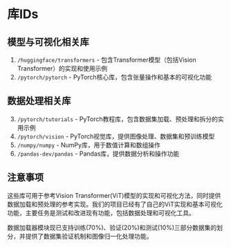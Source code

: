 # 库IDs

## 模型与可视化相关库

1. `/huggingface/transformers` - 包含Transformer模型（包括Vision Transformer）的实现和使用示例
2. `/pytorch/pytorch` - PyTorch核心库，包含张量操作和基本的可视化功能

## 数据处理相关库

3. `/pytorch/tutorials` - PyTorch教程库，包含数据集加载、预处理和拆分的实用示例
4. `/pytorch/vision` - PyTorch视觉库，提供图像处理、数据集和预训练模型
5. `/numpy/numpy` - NumPy库，用于数值计算和数组操作
6. `/pandas-dev/pandas` - Pandas库，提供数据分析和操作功能

## 注意事项

这些库可用于参考Vision Transformer(ViT)模型的实现和可视化方法，同时提供数据加载和预处理的参考实现。我们的项目已经有了自己的ViT实现和基本可视化功能，主要任务是测试和改进现有功能，包括数据处理和可视化工具。

数据加载器模块现已支持训练(70%)、验证(20%)和测试(10%)三部分数据集的划分，并提供了数据集验证机制和图像归一化处理功能。
